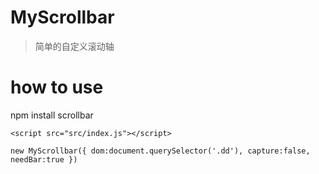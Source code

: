 # MyScrollbar

> 简单的自定义滚动轴


# how to use 
npm install scrollbar

`<script src="src/index.js"></script>`

`new MyScrollbar({
    dom:document.querySelector('.dd'),
    capture:false,
    needBar:true
})
`